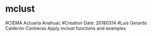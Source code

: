 # mclust
#CIEMA Actuaria Anahuac
#Creation Date: 20180314
#Luis Gerardo Calderón Contreras
Apply mclust functions and examples
